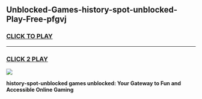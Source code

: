 
## Unblocked-Games-history-spot-unblocked-Play-Free-pfgvj
<h3>
<a href="https://premium76.site?title=history-spot-unblocked&ref=20M">CLICK TO PLAY</a></h3>
<hr>

<h3>
<a href="https://premium76.site?title=history-spot-unblocked&ref=20M">CLICK 2 PLAY</a>
  
</h3>

<a href="https://premium76.site?title=history-spot-unblocked&ref=19M"><img src="https://clearcache.store/games.png"></a>


**history-spot-unblocked games unblocked: Your Gateway to Fun and Accessible Online Gaming**
